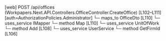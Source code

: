[web] POST /api/offices  (Workpapers.Next.API.Controllers.OfficeController.CreateOffice)  [L102–L111] [auth=AuthorizationPolicies.Administrator]
  └─ maps_to OfficeDto [L110]
  └─ uses_service IMapper
    └─ method Map [L110]
  └─ uses_service UnitOfWork
    └─ method Add [L108]
  └─ uses_service UserService
    └─ method GetFirmId [L106]

